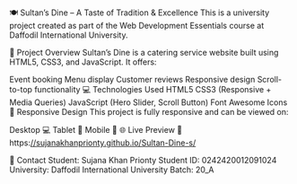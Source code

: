 🍽️ Sultan’s Dine – A Taste of Tradition & Excellence
This is a university project created as part of the Web Development Essentials course at Daffodil International University.

📂 Project Overview
Sultan’s Dine is a catering service website built using HTML5, CSS3, and JavaScript. It offers:

Event booking
Menu display
Customer reviews
Responsive design
Scroll-to-top functionality
💻 Technologies Used
HTML5
CSS3 (Responsive + Media Queries)
JavaScript (Hero Slider, Scroll Button)
Font Awesome Icons
📱 Responsive Design
This project is fully responsive and can be viewed on:

Desktop 💻
Tablet 📱
Mobile 📲
🌐 Live Preview
🔗 https:[//sujanakhanprionty.github.io/Sultan-Dine-s/](https://sujanakhanprionty.github.io/Deployment_Sultan-Dine/)


📧 Contact
Student: Sujana Khan Prionty
Student ID: 0242420012091024
University: Daffodil International University
Batch: 20_A
